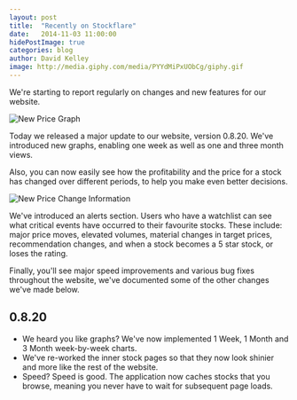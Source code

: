 ```yaml
---
layout: post
title:  "Recently on Stockflare"
date:   2014-11-03 11:00:00
hidePostImage: true
categories: blog
author: David Kelley
image: http://media.giphy.com/media/PYYdMiPxUObCg/giphy.gif
---
```


We're starting to report regularly on changes and new features for our website.

![New Price Graph](/images/recently-on-stockflare-graph.png)

Today we released a major update to our website, version 0.8.20. We've introduced new graphs, enabling one week as well as one and three month views.

Also, you can now easily see how the profitability and the price for a stock has changed over different periods, to help you make even better decisions.

![New Price Change Information](/images/recently-on-stockflare-change.png)

We've introduced an alerts section. Users who have a watchlist can see what critical events have occurred to their favourite stocks. These include: major price moves, elevated volumes, material changes in target prices, recommendation changes, and when a stock becomes a 5 star stock, or loses the rating.

Finally, you'll see major speed improvements and various bug fixes throughout the website, we've documented some of the other changes we've made below.

## 0.8.20

* We heard you like graphs? We've now implemented 1 Week, 1 Month and 3 Month week-by-week charts.
* We've re-worked the inner stock pages so that they now look shinier and more like the rest of the website.
* Speed? Speed is good. The application now caches stocks that you browse, meaning you never have to wait for subsequent page loads.
